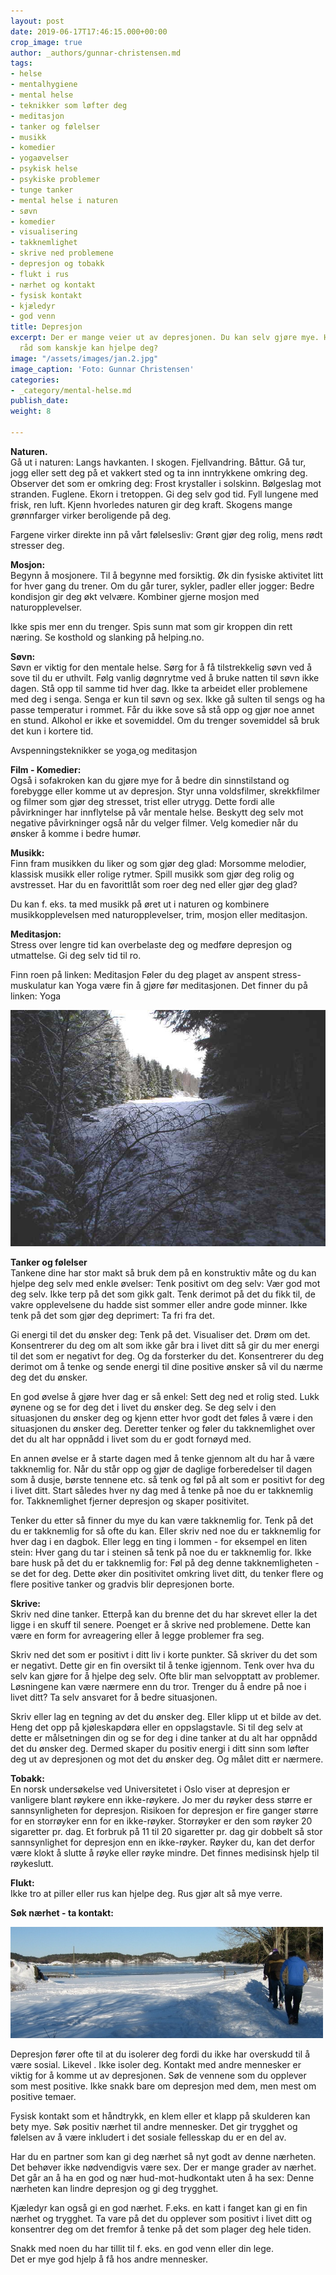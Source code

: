 ```yaml
---
layout: post
date: 2019-06-17T17:46:15.000+00:00
crop_image: true
author: _authors/gunnar-christensen.md
tags:
- helse
- mentalhygiene
- mental helse
- teknikker som løfter deg
- meditasjon
- tanker og følelser
- musikk
- komedier
- yogaøvelser
- psykisk helse
- psykiske problemer
- tunge tanker
- mental helse i naturen
- søvn
- komedier
- visualisering
- takknemlighet
- skrive ned problemene
- depresjon og tobakk
- flukt i rus
- nærhet og kontakt
- fysisk kontakt
- kjæledyr
- god venn
title: Depresjon
excerpt: Der er mange veier ut av depresjonen. Du kan selv gjøre mye. Her er noen
  råd som kanskje kan hjelpe deg?
image: "/assets/images/jan.2.jpg"
image_caption: 'Foto: Gunnar Christensen'
categories:
- _category/mental-helse.md
publish_date: 
weight: 8

---
```

**Naturen.**  
Gå ut i naturen: Langs havkanten. I skogen. Fjellvandring. Båttur. Gå tur, jogg eller sett deg på et vakkert sted og ta inn inntrykkene omkring deg. Observer det som er omkring deg: Frost krystaller i solskinn. Bølgeslag mot stranden. Fuglene. Ekorn i tretoppen. Gi deg selv god tid. Fyll lungene med frisk, ren luft. Kjenn hvorledes naturen gir deg kraft. Skogens mange grønnfarger virker beroligende på deg.

Fargene virker direkte inn på vårt følelsesliv: Grønt gjør deg rolig, mens rødt stresser deg.

**Mosjon:**  
Begynn å mosjonere. Til å begynne med forsiktig. Øk din fysiske aktivitet litt for hver gang du trener. Om du går turer, sykler, padler eller jogger: Bedre kondisjon gir deg økt velvære. Kombiner gjerne mosjon med naturopplevelser.

Ikke spis mer enn du trenger. Spis sunn mat som gir kroppen din rett næring. Se kosthold og slanking på helping.no.

**Søvn:**  
Søvn er viktig for den mentale helse. Sørg for å få tilstrekkelig søvn ved å sove til du er uthvilt. Følg vanlig døgnrytme ved å bruke natten til søvn ikke dagen. Stå opp til samme tid hver dag. Ikke ta arbeidet eller problemene med deg i senga. Senga er kun til søvn og sex. Ikke gå sulten til sengs og ha passe temperatur i rommet. Får du ikke sove så stå opp og gjør noe annet en stund. Alkohol er ikke et sovemiddel. Om du trenger sovemiddel så bruk det kun i kortere tid.

Avspenningsteknikker se yoga[ ](http://www.helping.no/yoga.htm)og meditasjon

**Film - Komedier:**  
Også i sofakroken kan du gjøre mye for å bedre din sinnstilstand og forebygge eller komme ut av depresjon. Styr unna voldsfilmer, skrekkfilmer og filmer som gjør deg stresset, trist eller utrygg. Dette fordi alle påvirkninger har innflytelse på vår mentale helse. Beskytt deg selv mot negative påvirkninger også når du velger filmer. Velg komedier når du ønsker å komme i bedre humør.

**Musikk:**  
Finn fram musikken du liker og som gjør deg glad: Morsomme melodier, klassisk musikk eller rolige rytmer. Spill musikk som gjør deg rolig og avstresset. Har du en favorittlåt som roer deg ned eller gjør deg glad?

Du kan f. eks. ta med musikk på øret ut i naturen og kombinere musikkopplevelsen med naturopplevelser, trim, mosjon eller meditasjon.

**Meditasjon:**  
Stress over lengre tid kan overbelaste deg og medføre depresjon og utmattelse. Gi deg selv tid til ro.

Finn roen på linken: Meditasjon Føler du deg plaget av anspent stress-muskulatur kan Yoga være fin å gjøre før meditasjonen. Det finner du på linken: Yoga

![](/assets/images/vinterskog.jpg)

**Tanker og følelser**  
Tankene dine har stor makt så bruk dem på en konstruktiv måte og du kan hjelpe deg selv med enkle øvelser: Tenk positivt om deg selv: Vær god mot deg selv. Ikke terp på det som gikk galt. Tenk derimot på det du fikk til, de vakre opplevelsene du hadde sist sommer eller andre gode minner. Ikke tenk på det som gjør deg deprimert: Ta fri fra det.

Gi energi til det du ønsker deg: Tenk på det. Visualiser det. Drøm om det. Konsentrerer du deg om alt som ikke går bra i livet ditt så gir du mer energi til det som er negativt for deg. Og da forsterker du det. Konsentrerer du deg derimot om å tenke og sende energi til dine positive ønsker så vil du nærme deg det du ønsker.

En god øvelse å gjøre hver dag er så enkel: Sett deg ned et rolig sted. Lukk øynene og se for deg det i livet du ønsker deg. Se deg selv i den situasjonen du ønsker deg og kjenn etter hvor godt det føles å være i den situasjonen du ønsker deg. Deretter tenker og føler du takknemlighet over det du alt har oppnådd i livet som du er godt fornøyd med.

En annen øvelse er å starte dagen med å tenke gjennom alt du har å være takknemlig for. Når du står opp og gjør de daglige forberedelser til dagen som å dusje, børste tennene etc. så tenk og føl på alt som er positivt for deg i livet ditt. Start således hver ny dag med å tenke på noe du er takknemlig for. Takknemlighet fjerner depresjon og skaper positivitet.

Tenker du etter så finner du mye du kan være takknemlig for. Tenk på det du er takknemlig for så ofte du kan. Eller skriv ned noe du er takknemlig for hver dag i en dagbok. Eller legg en ting i lommen - for eksempel en liten stein: Hver gang du tar i steinen så tenk på noe du er takknemlig for. Ikke bare husk på det du er takknemlig for: Føl på deg denne takknemligheten - se det for deg. Dette øker din positivitet omkring livet ditt, du tenker flere og flere positive tanker og gradvis blir depresjonen borte.

**Skrive:**  
Skriv ned dine tanker. Etterpå kan du brenne det du har skrevet eller la det ligge i en skuff til senere. Poenget er å skrive ned problemene. Dette kan være en form for avreagering eller å legge problemer fra seg.

Skriv ned det som er positivt i ditt liv i korte punkter. Så skriver du det som er negativt. Dette gir en fin oversikt til å tenke igjennom. Tenk over hva du selv kan gjøre for å hjelpe deg selv. Ofte blir man selvopptatt av problemer. Løsningene kan være nærmere enn du tror. Trenger du å endre på noe i livet ditt? Ta selv ansvaret for å bedre situasjonen.

Skriv eller lag en tegning av det du ønsker deg. Eller klipp ut et bilde av det. Heng det opp på kjøleskapdøra eller en oppslagstavle. Si til deg selv at dette er målsetningen din og se for deg i dine tanker at du alt har oppnådd det du ønsker deg. Dermed skaper du positiv energi i ditt sinn som løfter deg ut av depresjonen og mot det du ønsker deg. Og målet ditt er nærmere.

**Tobakk:**  
En norsk undersøkelse ved Universitetet i Oslo viser at depresjon er vanligere blant røykere enn ikke-røykere. Jo mer du røyker dess større er sannsynligheten for depresjon. Risikoen for depresjon er fire ganger større for en storrøyker enn for en ikke-røyker. Storrøyker er den som røyker 20 sigaretter pr. dag. Et forbruk på 11 til 20 sigaretter pr. dag gir dobbelt så stor sannsynlighet for depresjon enn en ikke-røyker. Røyker du, kan det derfor være klokt å slutte å røyke eller røyke mindre. Det finnes medisinsk hjelp til røykeslutt.

**Flukt:**  
Ikke tro at piller eller rus kan hjelpe deg. Rus gjør alt så mye verre.

**Søk nærhet - ta kontakt:**

![](/assets/images/februar1.jpg)

Depresjon fører ofte til at du isolerer deg fordi du ikke har overskudd til å være sosial. Likevel . Ikke isoler deg. Kontakt med andre mennesker er viktig for å komme ut av depresjonen. Søk de vennene som du opplever som mest positive. Ikke snakk bare om depresjon med dem, men mest om positive temaer.

Fysisk kontakt som et håndtrykk, en klem eller et klapp på skulderen kan bety mye. Søk positiv nærhet til andre mennesker. Det gir trygghet og følelsen av å være inkludert i det sosiale fellesskap du er en del av.

Har du en partner som kan gi deg nærhet så nyt godt av denne nærheten. Det behøver ikke nødvendigvis være sex. Der er mange grader av nærhet. Det går an å ha en god og nær hud-mot-hudkontakt uten å ha sex: Denne nærheten kan lindre depresjon og gi deg trygghet.

Kjæledyr kan også gi en god nærhet. F.eks. en katt i fanget kan gi en fin nærhet og trygghet. Ta vare på det du opplever som positivt i livet ditt og konsentrer deg om det fremfor å tenke på det som plager deg hele tiden.

Snakk med noen du har tillit til f. eks. en god venn eller din lege.  
Det er mye god hjelp å få hos andre mennesker.